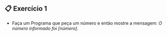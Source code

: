 ## 📋 Exercício 1
- Faça um Programa que peça um número e então mostre a mensagem: *O número informado foi [número].*